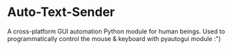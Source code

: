 # Auto-Text-Sender
A cross-platform GUI automation Python module for human beings. Used to programmatically control the mouse &amp; keyboard with  pyautogui module :")
